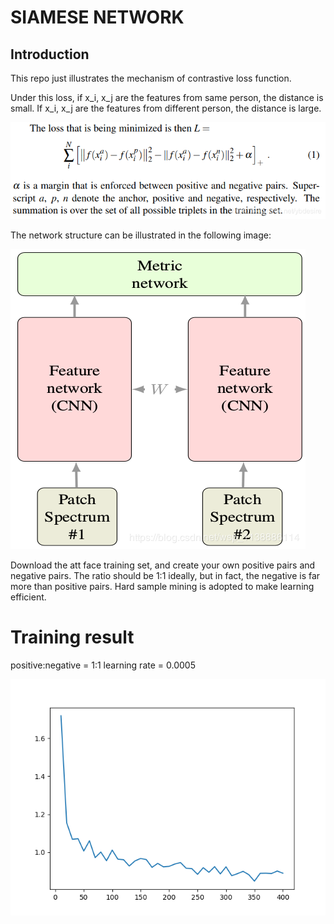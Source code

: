 # SIAMESE NETWORK

## Introduction

This repo just illustrates the mechanism of contrastive loss function. 

Under this loss, if x_i, x_j are the features from same person, the distance is small. If x_i, x_j are the features from different person, the distance is large. 

![loss](https://github.com/iversonicter/siamese-network/blob/master/data/loss.png)

The network structure can be illustrated in the following image:

![network](https://github.com/iversonicter/siamese-network/blob/master/data/siamese.png)

Download the att face training set, and create your own positive pairs and negative pairs. The ratio should be 1:1 ideally, but in fact, the negative is far more than positive pairs. Hard sample mining is adopted to make learning efficient.

# Training result

positive:negative = 1:1
learning rate = 0.0005

![Training loss](https://github.com/iversonicter/siamese-network/blob/master/log/figure_0.0005_1_1.png)

